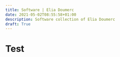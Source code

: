 ```yaml
---
title: Software | Elia Doumerc
date: 2021-05-02T08:55:58+01:00
description: Software collection of Elia Doumerc
draft: True
---
```

# Test